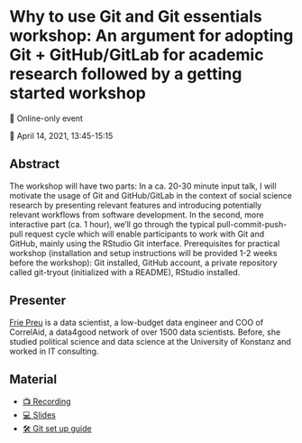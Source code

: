 # Why to use Git and Git essentials workshop: An argument for adopting Git + GitHub/GitLab for academic research followed by a getting started workshop

📍 Online-only event

📆 April 14, 2021, 13:45-15:15

## Abstract
The workshop will have two parts: In a ca. 20-30 minute input talk, I will motivate the usage of Git and GitHub/GitLab in the context of social science research by presenting relevant features and introducing potentially relevant workflows from software development. In the second, more interactive part (ca. 1 hour), we’ll go through the typical pull-commit-push-pull request cycle which will enable participants to work with Git and GitHub, mainly using the RStudio Git interface. Prerequisites for practical workshop (installation and setup instructions will be provided 1-2 weeks before the workshop): Git installed, GitHub account, a private repository called git-tryout (initialized with a README), RStudio installed.


## Presenter

[Frie Preu](https://frie.codes) is a data scientist, a low-budget data engineer and COO of CorrelAid, a data4good network of over 1500 data scientists. Before, she studied political science and data science at the University of Konstanz and worked in IT consulting.

## Material

- [📺 Recording](https://m.youtube.com/watch?v=JS9cwCcf7DY)
- [💻 Slides](https://gost.netlify.app/en/2021-04-14_mzes_method_bites/#1)
- [🛠 Git set up guide](https://github.com/friep/git-newbie-playground)
